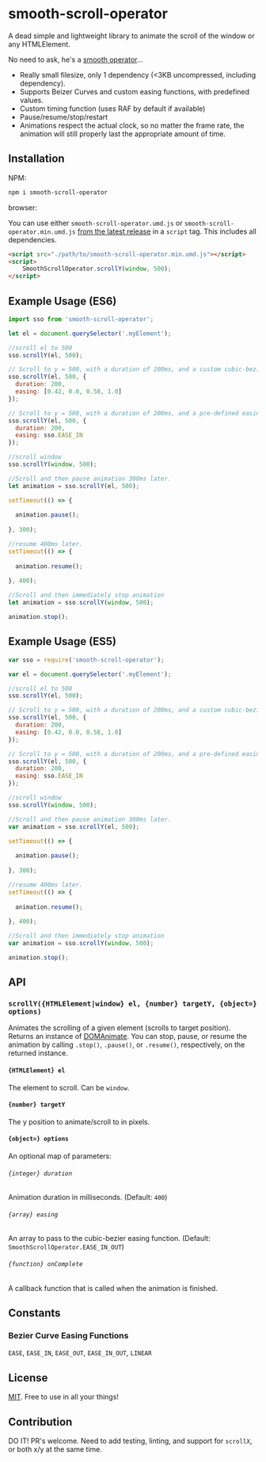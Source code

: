 # smooth-scroll-operator
A dead simple and lightweight library to animate the scroll of the window or any HTMLElement.

No need to ask, he's a [smooth operator](https://www.youtube.com/watch?v=4TYv2PhG89A)...

- Really small filesize, only 1 dependency (<3KB uncompressed, including dependency). 
- Supports Beizer Curves and custom easing functions, with predefined values. 
- Custom timing function (uses RAF by default if available) 
- Pause/resume/stop/restart 
- Animations respect the actual clock, so no matter the frame rate, the animation will still properly last the appropriate amount of time.

## Installation

NPM:

```bash
npm i smooth-scroll-operator
```

browser:

You can use either `smooth-scroll-operator.umd.js` or `smooth-scroll-operator.min.umd.js` 
[from the latest release](https://github.com/mhweiner/smooth-scroll-operator/releases) in a `script` tag.
This includes all dependencies.

```html
<script src="./path/to/smooth-scroll-operator.min.umd.js"></script>
<script>
    SmoothScrollOperator.scrollY(window, 500);
</script>
```

## Example Usage (ES6)

```javascript
import sso from 'smooth-scroll-operator';

let el = document.querySelector('.myElement');

//scroll el to 500
sso.scrollY(el, 500);

// Scroll to y = 500, with a duration of 200ms, and a custom cubic-bezier easing function:
sso.scrollY(el, 500, {
  duration: 200,
  easing: [0.42, 0.0, 0.58, 1.0]
});

// Scroll to y = 500, with a duration of 200ms, and a pre-defined easing function.
sso.scrollY(el, 500, {
  duration: 200,
  easing: sso.EASE_IN
});

//scroll window
sso.scrollY(window, 500);

//Scroll and then pause animation 300ms later.
let animation = sso.scrollY(el, 500);

setTimeout(() => {
  
  animation.pause();
  
}, 300);

//resume 400ms later.
setTimeout(() => {
  
  animation.resume();
  
}, 400);

//Scroll and then immediately stop animation
let animation = sso.scrollY(window, 500);

animation.stop();
```

## Example Usage (ES5)

```javascript
var sso = require('smooth-scroll-operator');

var el = document.querySelector('.myElement');

//scroll el to 500
sso.scrollY(el, 500);

// Scroll to y = 500, with a duration of 200ms, and a custom cubic-bezier easing function:
sso.scrollY(el, 500, {
  duration: 200,
  easing: [0.42, 0.0, 0.58, 1.0]
});

// Scroll to y = 500, with a duration of 200ms, and a pre-defined easing function.
sso.scrollY(el, 500, {
  duration: 200,
  easing: sso.EASE_IN
});

//scroll window
sso.scrollY(window, 500);

//Scroll and then pause animation 300ms later.
var animation = sso.scrollY(el, 500);

setTimeout(() => {
  
  animation.pause();
  
}, 300);

//resume 400ms later.
setTimeout(() => {
  
  animation.resume();
  
}, 400);

//Scroll and then immediately stop animation
var animation = sso.scrollY(window, 500);

animation.stop();
```

## API

### `scrollY({HTMLElement|window} el, {number} targetY, {object=} options)`

Animates the scrolling of a given element (scrolls to target position). Returns an instance of [DOMAnimate](https://github.com/mhweiner/dom-animate).
You can stop, pause, or resume the animation by calling `.stop()`, `.pause()`, or `.resume()`, respectively, on the returned instance.

#### `{HTMLElement} el`

The element to scroll. Can be `window`.

#### `{number} targetY`

The y position to animate/scroll to in pixels.

#### `{object=} options`

An optional map of parameters:

###### `{integer} duration`

Animation duration in milliseconds. (Default: `400`)

###### `{array} easing`

An array to pass to the cubic-bezier easing function. (Default: `SmoothScrollOperator.EASE_IN_OUT`)

###### `{function} onComplete`

A callback function that is called when the animation is finished.

## Constants

### Bezier Curve Easing Functions

`EASE`, `EASE_IN`, `EASE_OUT`, `EASE_IN_OUT`, `LINEAR`

## License

[MIT](https://github.com/mhweiner/mr-router/blob/master/LICENSE). Free to use in all your things!

## Contribution

DO IT! PR's welcome. Need to add testing, linting, and support for `scrollX`, or both x/y at the same time.